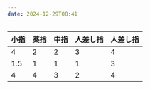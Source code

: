 ```yaml
---
date: 2024-12-29T08:41
---
```



| 小指  | 薬指  | 中指  | 人差し指 | 人差し指 |
| --- | --- | --- | ---- | ---- |
| 4   | 2   | 2   | 3    | 4    |
| 1.5 | 1   | 1   | 1    | 3    |
| 4   | 4   | 3   | 2    | 4    |


